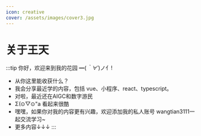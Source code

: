 ```yaml
---
icon: creative
cover: /assets/images/cover3.jpg
---
```


# 关于王天

 
:::tip 你好，欢迎来到我的花园 ━(*｀∀´*)ノ亻!

- 从你这里能收获什么？
- 我会分享最近学的内容，包括 vue、小程序、react、typescript。
- 对啦，最近还在AIGC和数字游民
- Σ(⊙▽⊙"a 看起来很酷
- 嘿嘿，如果你对我的内容更有兴趣，欢迎添加我的私人账号  wangtian3111一起交流学习~
- 更多内容↓↓↓
:::